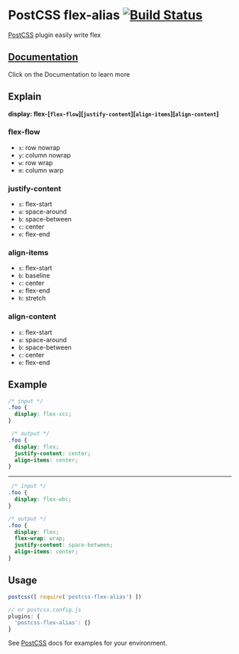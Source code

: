 # PostCSS flex-alias [![Build Status][ci-img]][ci]

[PostCSS] plugin easily write flex

[PostCSS]: https://github.com/postcss/postcss
[ci-img]:  https://travis-ci.org/tolking/postcss-flex-alias.svg
[ci]:      https://travis-ci.org/tolking/postcss-flex-alias

## [Documentation](https://ououe.com/lib/postcss-flex-alias.html)
Click on the Documentation to learn more

## Explain

**display: flex-[`flex-flow`][`justify-content`][`align-items`][`align-content`]**

### flex-flow

- `x`: row nowrap
- `y`: column nowrap
- `w`: row wrap
- `m`: column warp

### justify-content

- `s`: flex-start
- `a`: space-around
- `b`: space-between
- `c`: center
- `e`: flex-end

### align-items

- `s`: flex-start
- `b`: baseline
- `c`: center
- `e`: flex-end
- `h`: stretch

### align-content

- `s`: flex-start
- `a`: space-around
- `b`: space-between
- `c`: center
- `e`: flex-end


## Example

``` css
/* input */
.foo {
  display: flex-xcc;
}
```
``` css
 /* output */
.foo {
  display: flex;
  justify-content: center;
  align-items: center;
}
```
---

``` css
 /* input */
.foo {
  display: flex-wbc;
}
```
``` css
/* output */
.foo {
  display: flex;
  flex-wrap: wrap;
  justify-content: space-between;
  align-items: center;
}
```

## Usage
``` js
postcss([ require('postcss-flex-alias') ])

// or postcss.config.js
plugins: {
  'postcss-flex-alias': {}
}
```

See [PostCSS] docs for examples for your environment.
